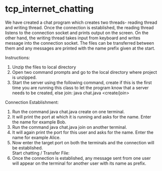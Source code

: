# tcp_internet_chatting

We have created a chat program which creates two threads- reading thread and writing thread. Once the connection is established, the reading thread listens to the connection socket and prints output on the screen. On the other hand, the writing thread takes input from keyboard and writes message into the connection socket. The files can be transferred between them and any messages are printed with the name prefix given at the start.

Instructions:
1)	Unzip the files to local directory
2)	Open two command prompts and go to the local directory where project is unzipped.
3)	Start the server using the following command, create if this is the first time you are running this class to let the program know that a server needs to be created, else join:
java chat.java <create/join>

Connection Establishment:
1. Run the command java chat.java create on one terminal. 
2. It will print the port at which it is running and asks for the name. Enter the name for example Bob.
3. Run the command java chat.java join on another terminal. 
4. It will again print the port for this user and asks for the name. Enter the name for example Alice.
5. Now enter the target port on both the terminals and the connection will be established. \
Start chatting / Transfer File:
6. Once the connection is established, any message sent from one user will appear on the terminal for another user with its name as prefix.
